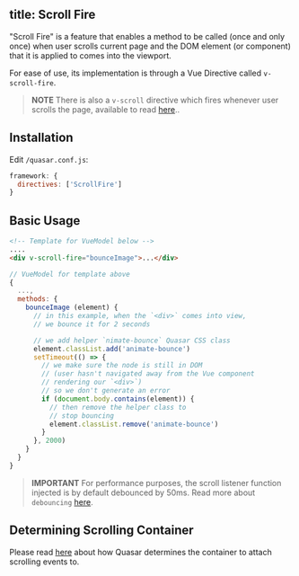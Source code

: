 title: Scroll Fire
---
"Scroll Fire" is a feature that enables a method to be called (once and only once) when user scrolls current page and the DOM element (or component) that it is applied to comes into the viewport.
<input type="hidden" data-fullpage-demo="scrolling/scroll-fire">

For ease of use, its implementation is through a Vue Directive called `v-scroll-fire`.

> **NOTE**
> There is also a `v-scroll` directive which fires whenever user scrolls the page, available to read [here](/components/scroll-directive.html)..

## Installation
Edit `/quasar.conf.js`:
```js
framework: {
  directives: ['ScrollFire']
}
```

## Basic Usage

``` html
<!-- Template for VueModel below -->
....
<div v-scroll-fire="bounceImage">...</div>
```
``` js
// VueModel for template above
{
  ...,
  methods: {
    bounceImage (element) {
      // in this example, when the `<div>` comes into view,
      // we bounce it for 2 seconds

      // we add helper `nimate-bounce` Quasar CSS class
      element.classList.add('animate-bounce')
      setTimeout(() => {
        // we make sure the node is still in DOM
        // (user hasn't navigated away from the Vue component
        // rendering our `<div>`)
        // so we don't generate an error
        if (document.body.contains(element)) {
          // then remove the helper class to
          // stop bouncing
          element.classList.remove('animate-bounce')
        }
      }, 2000)
    }
  }
}
```

> **IMPORTANT**
> For performance purposes, the scroll listener function injected is by default debounced by 50ms. Read more about `debouncing` [here](/components/other-utils.html#Debounce-Function).

## Determining Scrolling Container
Please read [here](/components/scroll-observable.html#Determining-Scrolling-Container) about how Quasar determines the container to attach scrolling events to.
